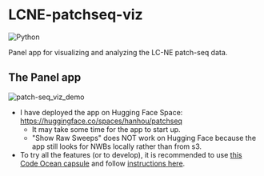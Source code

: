 # LCNE-patchseq-viz

![Python](https://img.shields.io/badge/python->=3.9-blue?logo=python)

Panel app for visualizing and analyzing the LC-NE patch-seq data.

## The Panel app
![patch-seq_viz_demo](https://github.com/user-attachments/assets/5faf8cbc-c1a2-4e71-b207-179e92746699)

- I have deployed the app on Hugging Face Space: https://huggingface.co/spaces/hanhou/patchseq
  - It may take some time for the app to start up. 
  - "Show Raw Sweeps" does NOT work on Hugging Face because the app still looks for NWBs locally rather than from s3.
- To try all the features (or to develop), it is recommended to use [this Code Ocean capsule](https://codeocean.allenneuraldynamics.org/capsule/4985779/tree) and follow [instructions here](https://hanhou.notion.site/Instruction-to-run-patch-seq-Panel-app-1e43ef97e73580ee800ef464a3f0ab77).

